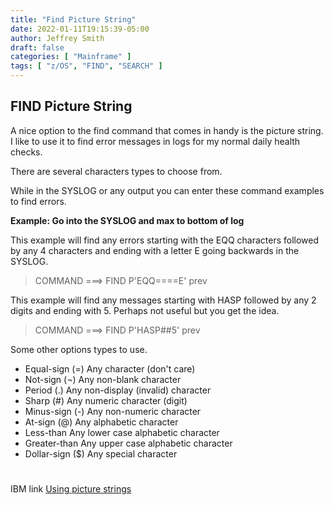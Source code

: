 ```yaml
---
title: "Find Picture String"
date: 2022-01-11T19:15:39-05:00
author: Jeffrey Smith
draft: false
categories: [ "Mainframe" ]
tags: [ "z/OS", "FIND", "SEARCH" ]
---
```


## FIND Picture String  

A nice option to the find command that comes in handy is the picture string. I like to use it to find error messages in logs for my normal daily health checks.

There are several characters types to choose from. 

While in the SYSLOG or any output you can enter these command examples to find errors.

**Example: Go into the SYSLOG and max to bottom of log**

This example will find any errors starting with the EQQ characters followed by any 4 characters and ending with a letter E going backwards in the SYSLOG.

>COMMAND ===> FIND P'EQQ====E' prev

This example will find any messages starting with HASP followed by any 2 digits and ending with 5. Perhaps not useful but you get the idea.

>COMMAND ===> FIND P'HASP##5' prev


Some other options types to use.

 * Equal-sign (=)         Any character (don't care)                       
 * Not-sign (¬)           Any non-blank character                          
 * Period (.)             Any non-display (invalid) character              
 * Sharp (#)              Any numeric character (digit)                    
 * Minus-sign (-)         Any non-numeric character                        
 * At-sign (@)            Any alphabetic character                         
 * Less-than              Any lower case alphabetic character              
 * Greater-than           Any upper case alphabetic character              
 * Dollar-sign ($)        Any special character                            

#  
#  
IBM link [Using picture strings](https://www.ibm.com/docs/en/zos/2.1.0?topic=strings-using-picture)